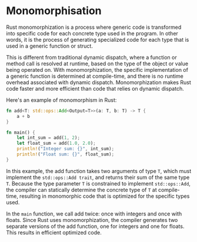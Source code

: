 # Monomorphisation

Rust monomorphization is a process where generic code is transformed into specific code for each concrete type used in the program. In other words, it is the process of generating specialized code for each type that is used in a generic function or struct.

This is different from traditional dynamic dispatch, where a function or method call is resolved at runtime, based on the type of the object or value being operated on. With monomorphization, the specific implementation of a generic function is determined at compile-time, and there is no runtime overhead associated with dynamic dispatch. Monomorphization makes Rust code faster and more efficient than code that relies on dynamic dispatch.

Here's an example of monomorphism in Rust:

```rust
fn add<T: std::ops::Add<Output=T>>(a: T, b: T) -> T {
    a + b
}

fn main() {
    let int_sum = add(1, 2);
    let float_sum = add(1.0, 2.0);
    println!("Integer sum: {}", int_sum);
    println!("Float sum: {}", float_sum);
}
```

In this example, the add function takes two arguments of type `T`, which must implement the `std::ops::Add trait`, and returns their sum of the same type `T`. Because the type parameter `T` is constrained to implement `std::ops::Add`, the compiler can statically determine the concrete type of `T` at compile-time, resulting in monomorphic code that is optimized for the specific types used.

In the `main` function, we call add twice: once with integers and once with floats. Since Rust uses monomorphization, the compiler generates two separate versions of the add function, one for integers and one for floats. This results in efficient optimized code.